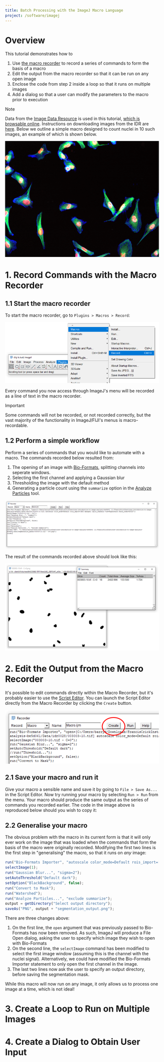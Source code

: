```yaml
---
title: Batch Processing with the ImageJ Macro Language
project: /software/imagej
---
```


# Overview

This tutorial demonstrates how to
1. Use [the macro recorder](../scripting/macro.md#the-recorder) to record a series of commands to form the basis of a macro
2. Edit the output from the macro recorder so that it can be run on any open image
3. Enclose the code from step 2 inside a loop so that it runs on multiple images
4. Add a dialog so that a user can modify the parameters to the macro prior to execution

> [!NOTE]
> Data from the [Image Data Resource](https://idr.openmicroscopy.org/) is used in this tutorial, [which is browsable online](https://idr.openmicroscopy.org/webclient/?show=image-2874779). Instructions on downloading images from the IDR are [here](https://idr.openmicroscopy.org/about/download.html). Below we outline a simple macro designed to count nuclei in 10 such images, an example of which is shown below.

![IDR0028 LM2_siGENOME_1A Well C3 Field 10](../../media/tutorials/IDR0028-LM2_siGENOME_1A_Well_C3_Field_10.png)

# 1. Record Commands with the Macro Recorder

## 1.1 Start the macro recorder

To start the macro recorder, go to `Plugins > Macros > Record`:

![Macro Recorder location on plugins menu](../../media/tutorials/screenshot-plugins-macro-record.PNG)

Every command you now access through ImageJ's menu will be recorded as a line of text in the macro recorder.

> [!IMPORTANT]
> Some commands will not be recorded, or not recorded correctly, but the vast majority of the functionality in ImageJ/FIJI's menus is macro-recordable.

## 1.2 Perform a simple workflow

Perform a series of commands that you would like to automate with a macro. The commands recorded below resulted from:
1. The opening of an image with [Bio-Formats](https://www.openmicroscopy.org/bio-formats/), splitting channels into seperate windows.
2. Selecting the first channel and applying a Gaussian blur
3. Thresholding the image with the default method
4. Generating a particle count using the `summarize` option in the [Analyze Particles](https://imagej.net/ij/docs/guide/146-30.html#sub:Analyze-Particles...) tool.

![ImageJ Macro Recorder](../../media/tutorials/screenshot-macro-recorder-with-commands.PNG)

The result of the commands recorded above should look like this:

![Workflow output](../../media/tutorials/screenshot-workflow-output.PNG)

# 2. Edit the Output from the Macro Recorder

It's possible to edit commands directly within the Macro Recorder, but it's probably easier to use the [Script Editor](https://imagej.net/scripting/script-editor). You can launch the Script Editor directly from the Macro Recorder by clicking the `Create` button.

![Macro Recorder create button](../../media/tutorials/screenshot-macro-recorder-create.PNG)

## 2.1 Save your macro and run it

Give your macro a sensible name and save it by going to `File > Save As...` in the Script Editor. Now try running your macro by selecting `Run > Run` from the menu. Your macro should produce the same output as the series of commands you recorded earlier. The code in the image above is reproduced below should you wish to copy it:

## 2.2 Generalise your macro

The obvious problem with the macro in its current form is that it will only ever work on the image that was loaded when the commands that form the basis of the macro were originally recorded. Modifying the first two lines is the first step in "generalising" the macro, so that it runs on _any_ image:
```javascript
run("Bio-Formats Importer", "autoscale color_mode=Default rois_import=[ROI manager] split_channels view=Hyperstack stack_order=XYCZT");
selectImage(1);
run("Gaussian Blur...", "sigma=2");
setAutoThreshold("Default dark");
setOption("BlackBackground", false);
run("Convert to Mask");
run("Watershed");
run("Analyze Particles...", "exclude summarize");
output = getDirectory("Select output directory");
saveAs("PNG", output + "segmentation_output.png");
```
There are three changes above:
1. On the first line, the `open` argument that was previously passed to Bio-Formats has now been removed. As such, ImageJ will produce a File Open dialog, asking the user to specify which image they wish to open with Bio-Formats
2. On the second line, the `selectImage` command has been modified to select the first image window (assuming this is the channel with the nuclei signal). Alternatively, we could have modified the Bio-Formats Importer statement to only open the first channel in the image.
3. The last two lines now ask the user to specify an output directory, before saving the segmentation mask.

While this macro will now run on any image, it only allows us to process one image at a time, which is not ideal!

# 3. Create a Loop to Run on Multiple Images

# 4. Create a Dialog to Obtain User Input
